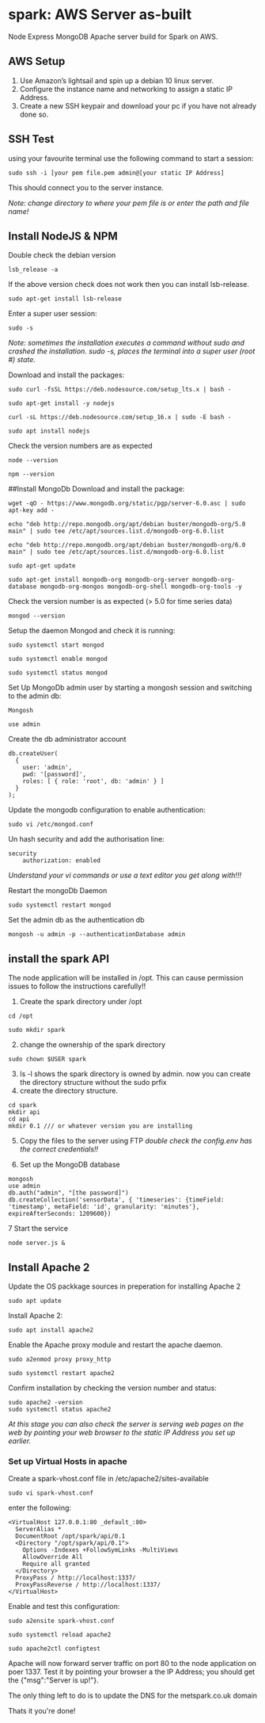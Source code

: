 # spark: AWS Server as-built
Node Express MongoDB Apache  server build for Spark on AWS.

## AWS Setup
1. Use Amazon’s lightsail and spin up a debian 10 linux server.
2. Configure the instance name and networking to assign a static IP Address.
3. Create a new SSH keypair and download your pc if you have not already done so.

## SSH Test
using your favourite terminal use the following command to start a session:
```
sudo ssh -i [your pem file.pem admin@[your static IP Address]
```
This should connect you to the server instance.

*Note: change directory to where your pem file is or enter the path and file name!*

## Install NodeJS & NPM
Double check the debian version
```
lsb_release -a
```

If the above version check does not work then you can install lsb-release.
```
sudo apt-get install lsb-release
```

Enter a super user session:
```
sudo -s
```
*Note: sometimes the installation executes a command without sudo and crashed the installation. sudo -s, places the terminal into a super user (root #) state.*

Download and install the packages:
```
sudo curl -fsSL https://deb.nodesource.com/setup_lts.x | bash -

sudo apt-get install -y nodejs

curl -sL https://deb.nodesource.com/setup_16.x | sudo -E bash -

sudo apt install nodejs
```

Check the version numbers are as expected
```
node --version

npm --version
```

##Install MongoDb
Download and install the package:
```
wget -qO - https://www.mongodb.org/static/pgp/server-6.0.asc | sudo apt-key add -

echo "deb http://repo.mongodb.org/apt/debian buster/mongodb-org/5.0 main" | sudo tee /etc/apt/sources.list.d/mongodb-org-6.0.list

echo "deb http://repo.mongodb.org/apt/debian buster/mongodb-org/6.0 main" | sudo tee /etc/apt/sources.list.d/mongodb-org-6.0.list

sudo apt-get update

sudo apt-get install mongodb-org mongodb-org-server mongodb-org-database mongodb-org-mongos mongodb-org-shell mongodb-org-tools -y
```

Check the version number is as expected (> 5.0 for time series data)
```
mongod --version
```
Setup the daemon Mongod and check it is running:
```
sudo systemctl start mongod

sudo systemctl enable mongod

sudo systemctl status mongod
```


Set Up MongoDb admin user by starting a mongosh session and switching to the admin db:
```
Mongosh

use admin
```
Create the db administrator account
```
db.createUser(
  {
    user: 'admin',
    pwd: '[password]',
    roles: [ { role: 'root', db: 'admin' } ]
  }
);
```

Update the mongodb configuration to enable authentication:
```
sudo vi /etc/mongod.conf
```
Un hash security and add the authorisation line:
```
security
    authorization: enabled
```
*Understand your vi commands or use a text editor you get along with!!!*

Restart the mongoDb Daemon
```
sudo systemctl restart mongod
```

Set the admin db as the authentication db
```
mongosh -u admin -p --authenticationDatabase admin
```
## install the spark API
The node application will be installed in /opt. This can cause permission issues to follow the instructions carefully!!

1. Create the spark directory under /opt
```
cd /opt

sudo mkdir spark
```
2. change the ownership of the spark directory
```
sudo chown $USER spark
```
3. ls -l shows the spark directory is owned by admin. now you can create the directory structure without the sudo prfix
4. create the directory structure.
```
cd spark
mkdir api
cd api
mkdir 0.1 /// or whatever version you are installing
```
5. Copy the files to the server using FTP
*double check the config.env has the correct credentials!!*

6. Set up the MongoDB database
```
mongosh
use admin
db.auth("admin", "[the password]")
db.createCollection('sensorData', { 'timeseries': {timeField: 'timestamp', metaField: 'id', granularity: 'minutes'}, expireAfterSeconds: 1209600})
```
7 Start the service
```
node server.js &
```

## Install Apache 2
Update the OS packkage sources in preperation for installing Apache 2
```
sudo apt update
```
Install Apache 2:
```
sudo apt install apache2
```
Enable the Apache proxy module and restart the apache daemon.
```
sudo a2enmod proxy proxy_http

sudo systemctl restart apache2
```

Confirm installation by checking the version number and status:
```
sudo apache2 -version
sudo systemctl status apache2
```
*At this stage you can also check the server is serving web pages on the web by pointing your web browser to the static IP Address you set up earlier.*

### Set up Virtual Hosts in apache

Create a spark-vhost.conf file in /etc/apache2/sites-available
```
sudo vi spark-vhost.conf
```
enter the following:
```
<VirtualHost 127.0.0.1:80 _default_:80>
  ServerAlias *
  DocumentRoot /opt/spark/api/0.1
  <Directory "/opt/spark/api/0.1">
    Options -Indexes +FollowSymLinks -MultiViews
    AllowOverride All
    Require all granted
  </Directory>
  ProxyPass / http://localhost:1337/
  ProxyPassReverse / http://localhost:1337/
</VirtualHost>
```
Enable and test this configuration:
```
sudo a2ensite spark-vhost.conf

sudo systemctl reload apache2

sudo apache2ctl configtest
```
Apache will now forward server traffic on port 80 to the node application on poer 1337. Test it by pointing your browser a the IP Address; you should get the {"msg":"Server is up!"}.

The only thing left to do is to update the DNS for the metspark.co.uk domain

Thats it you're done!